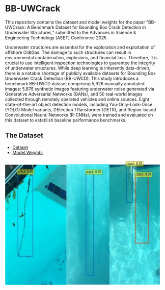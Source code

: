 # BB-UWCrack
This repository contains the dataset and model weights for the paper "BB-UWCrack: A Benchmark Dataset for Bounding Box Crack Detection in Underwater Structures," submitted to the Advances in Science & Engineering Technology (ASET) Conference 2025.

Underwater structures are essential for the exploration and exploitation of offshore Oil\&Gas. The damage to such structures can result in environmental contamination, explosions, and financial loss. Therefore, it is crucial to use intelligent inspection technologies to guarantee the integrity of underwater structures. While deep learning is inherently data-driven, there is a notable shortage of publicly available datasets for Bounding Box Underwater Crack Detection (BB-UWCD). This study introduces a benchmark BB-UWCD dataset comprising 5,926 manually annotated images: 5,876 synthetic images featuring underwater noise generated via Generative Adversarial Networks (GANs), and 50 real-world images collected through remotely operated vehicles and online sources. Eight state-of-the-art object detection models, including You-Only-Look-Once (YOLO) Model variants, DEtection TRansformer (DETR), and Region-based Convolutional Neural Networks (R-CNNs), were trained and evaluated on this dataset to establish baseline performance benchmarks.

## The Dataset
- [Dataset](https://drive.google.com/drive/folders/1TsYDMr0pHJNyavnBpQFxAUCwOJlVG2L1?usp=sharing)
- [Model Weights](https://drive.google.com/drive/folders/1O-ZkBD54nzkZM4Jb6nNjvJBT_47r5pVb)
  
![Detection Results](results2.png)

